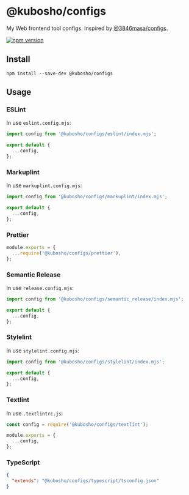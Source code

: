 # @kubosho/configs

My Web frontend tool configs. Inspired by [@3846masa/configs](https://github.com/3846masa/configs).

[![npm version](https://img.shields.io/npm/v/@kubosho/configs.svg)](https://www.npmjs.com/package/@kubosho/configs)

## Install

```shell
npm install --save-dev @kubosho/configs
```

## Usage

### ESLint

In use `eslint.config.mjs`:

```javascript
import config from '@kubosho/configs/eslint/index.mjs';

export default {
  ...config,
};
```

### Markuplint

In use `markuplint.config.mjs`:

```javascript
import config from '@kubosho/configs/markuplint/index.mjs';

export default {
  ...config,
};
```

### Prettier

```javascript
module.exports = {
  ...require('@kubosho/configs/prettier'),
};
```

### Semantic Release

In use `release.config.mjs`:

```javascript
import config from '@kubosho/configs/semantic_release/index.mjs';

export default {
  ...config,
};
```

### Stylelint

In use `stylelint.config.mjs`:

```javascript
import config from '@kubosho/configs/stylelint/index.mjs';

export default {
  ...config,
};
```

### Textlint

In use `.textlintrc.js`:

```javascript
const config = require('@kubosho/configs/textlint');

module.exports = {
  ...config,
};
```

### TypeScript

```json
{
  "extends": "@kubosho/configs/typescript/tsconfig.json"
}
```
